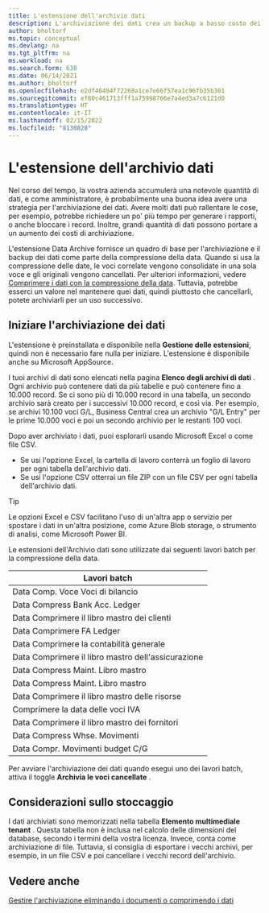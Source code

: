```yaml
---
title: L'estensione dell'archivio dati
description: L'archiviazione dei dati crea un backup a basso costo dei vostri dati.
author: bholtorf
ms.topic: conceptual
ms.devlang: na
ms.tgt_pltfrm: na
ms.workload: na
ms.search.form: 630
ms.date: 06/14/2021
ms.author: bholtorf
ms.openlocfilehash: e2df40494f72260a1ce7e66f57ea1c96fb35b301
ms.sourcegitcommit: ef80c461713fff1a75998766e7a4ed3a7c6121d0
ms.translationtype: HT
ms.contentlocale: it-IT
ms.lasthandoff: 02/15/2022
ms.locfileid: "8130828"
---
```

# <a name="the-data-archive-extension"></a>L'estensione dell'archivio dati
Nel corso del tempo, la vostra azienda accumulerà una notevole quantità di dati, e come amministratore, è probabilmente una buona idea avere una strategia per l'archiviazione dei dati. Avere molti dati può rallentare le cose, per esempio, potrebbe richiedere un po' più tempo per generare i rapporti, o anche bloccare i record. Inoltre, grandi quantità di dati possono portare a un aumento dei costi di archiviazione.

L'estensione Data Archive fornisce un quadro di base per l'archiviazione e il backup dei dati come parte della compressione della data. Quando si usa la compressione delle date, le voci correlate vengono consolidate in una sola voce e gli originali vengono cancellati. Per ulteriori informazioni, vedere [Comprimere i dati con la compressione della data](admin-manage-documents.md#compress-data-with-date-compression). Tuttavia, potrebbe esserci un valore nel mantenere quei dati, quindi piuttosto che cancellarli, potete archiviarli per un uso successivo.

## <a name="start-archiving-data"></a>Iniziare l'archiviazione dei dati
L'estensione è preinstallata e disponibile nella **Gestione delle estensioni**, quindi non è necessario fare nulla per iniziare. L'estensione è disponibile anche su Microsoft AppSource. 

I tuoi archivi di dati sono elencati nella pagina **Elenco degli archivi di dati** . Ogni archivio può contenere dati da più tabelle e può contenere fino a 10.000 record. Se ci sono più di 10.000 record in una tabella, un secondo archivio sarà creato per i successivi 10.000 record, e così via. Per esempio, se archivi 10.100 voci G/L, Business Central crea un archivio "G/L Entry" per le prime 10.000 voci e poi un secondo archivio per le restanti 100 voci. 

Dopo aver archiviato i dati, puoi esplorarli usando Microsoft Excel o come file CSV.

* Se usi l'opzione Excel, la cartella di lavoro conterrà un foglio di lavoro per ogni tabella dell'archivio dati.
* Se usi l'opzione CSV otterrai un file ZIP con un file CSV per ogni tabella dell'archivio dati.

> [!TIP]
> Le opzioni Excel e CSV facilitano l'uso di un'altra app o servizio per spostare i dati in un'altra posizione, come Azure Blob storage, o strumento di analisi, come Microsoft Power BI.

Le estensioni dell'Archivio dati sono utilizzate dai seguenti lavori batch per la compressione della data.

|Lavori batch  |
|---------|
|Data Comp. Voce Voci di bilancio |
|Data Compress Bank Acc. Ledger |
|Data Comprimere il libro mastro dei clienti |
|Data Comprimere FA Ledger |
|Data Comprimere la contabilità generale |
|Data Comprimere il libro mastro dell'assicurazione |
|Data Compress Maint. Libro mastro |
|Data Compress Maint. Libro mastro |
|Data Comprimere il libro mastro delle risorse |
|Comprimere la data delle voci IVA |
|Data Comprimere il libro mastro dei fornitori |
|Data Compress Whse. Movimenti |
|Data Compr. Movimenti budget C/G |

Per avviare l'archiviazione dei dati quando esegui uno dei lavori batch, attiva il toggle **Archivia le voci cancellate** .

## <a name="storage-considerations"></a>Considerazioni sullo stoccaggio
I dati archiviati sono memorizzati nella tabella **Elemento multimediale tenant** . Questa tabella non è inclusa nel calcolo delle dimensioni del database, secondo i termini della vostra licenza. Invece, conta come archiviazione di file. Tuttavia, si consiglia di esportare i vecchi archivi, per esempio, in un file CSV e poi cancellare i vecchi record dell'archivio.

## <a name="see-also"></a>Vedere anche
[Gestire l'archiviazione eliminando i documenti o comprimendo i dati](admin-manage-documents.md)
